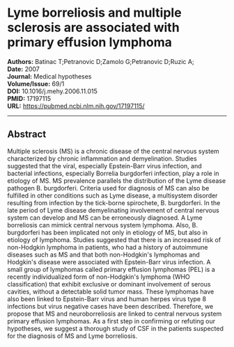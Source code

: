 # Lyme borreliosis and multiple sclerosis are associated with primary effusion lymphoma

**Authors:** Batinac T;Petranovic D;Zamolo G;Petranovic D;Ruzic A;  
**Date:** 2007  
**Journal:** Medical hypotheses  
**Volume/Issue:** 69/1  
**DOI:** 10.1016/j.mehy.2006.11.015  
**PMID:** 17197115  
**URL:** https://pubmed.ncbi.nlm.nih.gov/17197115/

---

## Abstract

Multiple sclerosis (MS) is a chronic disease of the central nervous system characterized by chronic inflammation and demyelination. Studies suggested that the viral, especially Epstein-Barr virus infection, and bacterial infections, especially Borrelia burgdorferi infection, play a role in etiology of MS. MS prevalence parallels the distribution of the Lyme disease pathogen B. burgdorferi. Criteria used for diagnosis of MS can also be fulfilled in other conditions such as Lyme disease, a multisystem disorder resulting from infection by the tick-borne spirochete, B. burgdorferi. In the late period of Lyme disease demyelinating involvement of central nervous system can develop and MS can be erroneously diagnosed. A Lyme borreliosis can mimick central nervous system lymphoma. Also, B. burgdorferi has been implicated not only in etiology of MS, but also in etiology of lymphoma. Studies suggested that there is an increased risk of non-Hodgkin lymphoma in patients, who had a history of autoimmune diseases such as MS and that both non-Hodgkin's lymphomas and Hodgkin's disease were associated with Epstein-Barr virus infection. A small group of lymphomas called primary effusion lymphomas (PEL) is a recently individualized form of non-Hodgkin's lymphoma (WHO classification) that exhibit exclusive or dominant involvement of serous cavities, without a detectable solid tumor mass. These lymphomas have also been linked to Epstein-Barr virus and human herpes virus type 8 infections but virus negative cases have been described. Therefore, we propose that MS and neuroborreliosis are linked to central nervous system primary effusion lymphomas. As a first step in confirming or refuting our hypotheses, we suggest a thorough study of CSF in the patients suspected for the diagnosis of MS and Lyme borreliosis.
